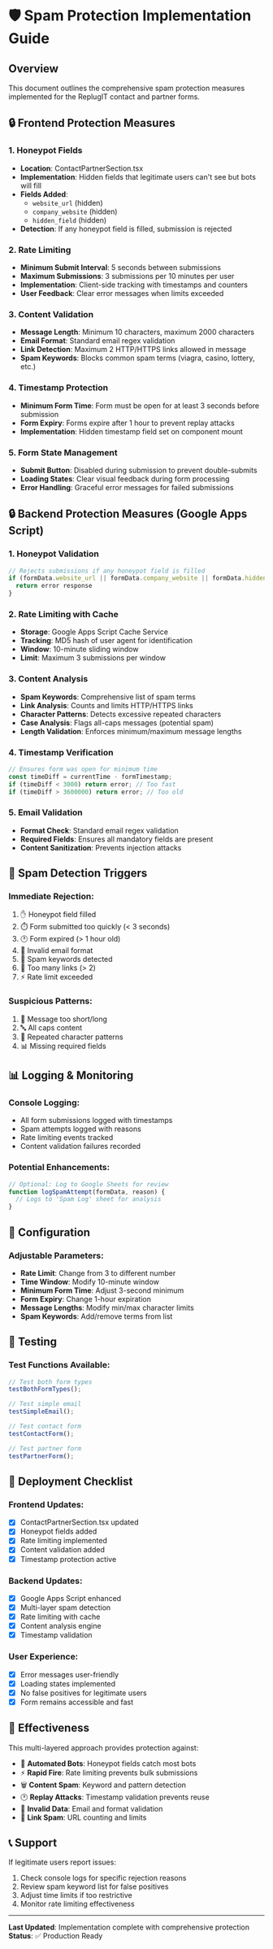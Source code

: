 # 🛡️ Spam Protection Implementation Guide

## Overview

This document outlines the comprehensive spam protection measures implemented for the ReplugIT contact and partner forms.

## 🔒 Frontend Protection Measures

### 1. **Honeypot Fields**

- **Location**: ContactPartnerSection.tsx
- **Implementation**: Hidden fields that legitimate users can't see but bots will fill
- **Fields Added**:
  - `website_url` (hidden)
  - `company_website` (hidden)
  - `hidden_field` (hidden)
- **Detection**: If any honeypot field is filled, submission is rejected

### 2. **Rate Limiting**

- **Minimum Submit Interval**: 5 seconds between submissions
- **Maximum Submissions**: 3 submissions per 10 minutes per user
- **Implementation**: Client-side tracking with timestamps and counters
- **User Feedback**: Clear error messages when limits exceeded

### 3. **Content Validation**

- **Message Length**: Minimum 10 characters, maximum 2000 characters
- **Email Format**: Standard email regex validation
- **Link Detection**: Maximum 2 HTTP/HTTPS links allowed in message
- **Spam Keywords**: Blocks common spam terms (viagra, casino, lottery, etc.)

### 4. **Timestamp Protection**

- **Minimum Form Time**: Form must be open for at least 3 seconds before submission
- **Form Expiry**: Forms expire after 1 hour to prevent replay attacks
- **Implementation**: Hidden timestamp field set on component mount

### 5. **Form State Management**

- **Submit Button**: Disabled during submission to prevent double-submits
- **Loading States**: Clear visual feedback during form processing
- **Error Handling**: Graceful error messages for failed submissions

## 🔒 Backend Protection Measures (Google Apps Script)

### 1. **Honeypot Validation**

```javascript
// Rejects submissions if any honeypot field is filled
if (formData.website_url || formData.company_website || formData.hidden_field) {
  return error response
}
```

### 2. **Rate Limiting with Cache**

- **Storage**: Google Apps Script Cache Service
- **Tracking**: MD5 hash of user agent for identification
- **Window**: 10-minute sliding window
- **Limit**: Maximum 3 submissions per window

### 3. **Content Analysis**

- **Spam Keywords**: Comprehensive list of spam terms
- **Link Analysis**: Counts and limits HTTP/HTTPS links
- **Character Patterns**: Detects excessive repeated characters
- **Case Analysis**: Flags all-caps messages (potential spam)
- **Length Validation**: Enforces minimum/maximum message lengths

### 4. **Timestamp Verification**

```javascript
// Ensures form was open for minimum time
const timeDiff = currentTime - formTimestamp;
if (timeDiff < 3000) return error; // Too fast
if (timeDiff > 3600000) return error; // Too old
```

### 5. **Email Validation**

- **Format Check**: Standard email regex validation
- **Required Fields**: Ensures all mandatory fields are present
- **Content Sanitization**: Prevents injection attacks

## 🚨 Spam Detection Triggers

### Immediate Rejection:

1. ✋ Honeypot field filled
2. ⏱️ Form submitted too quickly (< 3 seconds)
3. 🕐 Form expired (> 1 hour old)
4. 📧 Invalid email format
5. 🚫 Spam keywords detected
6. 🔗 Too many links (> 2)
7. ⚡ Rate limit exceeded

### Suspicious Patterns:

1. 📝 Message too short/long
2. 🔤 All caps content
3. 🔁 Repeated character patterns
4. 📊 Missing required fields

## 📊 Logging & Monitoring

### Console Logging:

- All form submissions logged with timestamps
- Spam attempts logged with reasons
- Rate limiting events tracked
- Content validation failures recorded

### Potential Enhancements:

```javascript
// Optional: Log to Google Sheets for review
function logSpamAttempt(formData, reason) {
  // Logs to 'Spam Log' sheet for analysis
}
```

## 🔧 Configuration

### Adjustable Parameters:

- **Rate Limit**: Change from 3 to different number
- **Time Window**: Modify 10-minute window
- **Minimum Form Time**: Adjust 3-second minimum
- **Form Expiry**: Change 1-hour expiration
- **Message Lengths**: Modify min/max character limits
- **Spam Keywords**: Add/remove terms from list

## 🧪 Testing

### Test Functions Available:

```javascript
// Test both form types
testBothFormTypes();

// Test simple email
testSimpleEmail();

// Test contact form
testContactForm();

// Test partner form
testPartnerForm();
```

## 🚀 Deployment Checklist

### Frontend Updates:

- [x] ContactPartnerSection.tsx updated
- [x] Honeypot fields added
- [x] Rate limiting implemented
- [x] Content validation added
- [x] Timestamp protection active

### Backend Updates:

- [x] Google Apps Script enhanced
- [x] Multi-layer spam detection
- [x] Rate limiting with cache
- [x] Content analysis engine
- [x] Timestamp validation

### User Experience:

- [x] Error messages user-friendly
- [x] Loading states implemented
- [x] No false positives for legitimate users
- [x] Form remains accessible and fast

## 🎯 Effectiveness

This multi-layered approach provides protection against:

- 🤖 **Automated Bots**: Honeypot fields catch most bots
- ⚡ **Rapid Fire**: Rate limiting prevents bulk submissions
- 🗑️ **Content Spam**: Keyword and pattern detection
- 🕐 **Replay Attacks**: Timestamp validation prevents reuse
- 📧 **Invalid Data**: Email and format validation
- 🔗 **Link Spam**: URL counting and limits

## 📞 Support

If legitimate users report issues:

1. Check console logs for specific rejection reasons
2. Review spam keyword list for false positives
3. Adjust time limits if too restrictive
4. Monitor rate limiting effectiveness

---

**Last Updated**: Implementation complete with comprehensive protection
**Status**: ✅ Production Ready
